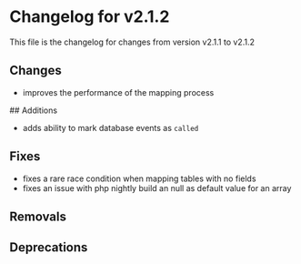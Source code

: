 # Changelog for v2.1.2

This file is the changelog for changes from version v2.1.1 to v2.1.2

## Changes
* improves the performance of the mapping process

## Additions
* adds ability to mark database events as `called`

## Fixes
* fixes a rare race condition when mapping tables with no fields
* fixes an issue with php nightly build an null as default value for an array

## Removals

## Deprecations
